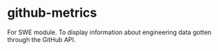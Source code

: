 # github-metrics
For SWE module. To display information about engineering data gotten through the GitHub API.
